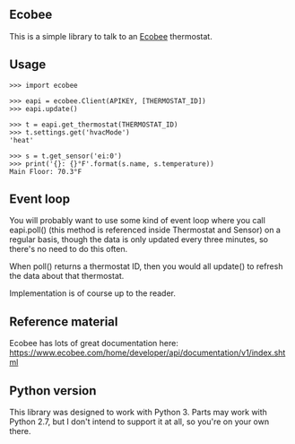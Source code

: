 

## Ecobee

This is a simple library to talk to an [Ecobee](https://www.ecobee.com)
thermostat.

## Usage

    >>> import ecobee

    >>> eapi = ecobee.Client(APIKEY, [THERMOSTAT_ID])
    >>> eapi.update()

    >>> t = eapi.get_thermostat(THERMOSTAT_ID)
    >>> t.settings.get('hvacMode')
    'heat'

    >>> s = t.get_sensor('ei:0')
    >>> print('{}: {}°F'.format(s.name, s.temperature))
    Main Floor: 70.3°F

## Event loop

You will probably want to use some kind of event loop where you call
eapi.poll() (this method is referenced inside Thermostat and Sensor)
on a regular basis, though the data is only updated every three minutes,
so there's no need to do this often.

When poll() returns a thermostat ID, then you would all update() to refresh
the data about that thermostat.

Implementation is of course up to the reader.


## Reference material

Ecobee has lots of great documentation here:
  https://www.ecobee.com/home/developer/api/documentation/v1/index.shtml


## Python version

This library was designed to work with Python 3.  Parts may work with Python
2.7, but I don't intend to support it at all, so you're on your own there.

